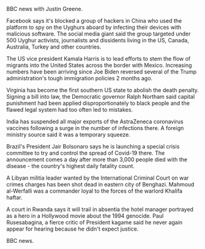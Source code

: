 BBC news with Justin Greene.

Facebook says it's blocked a group of hackers in China who used the platform to spy on the Uyghurs aboard by infecting their devices with malicious software. The social media giant said the group targeted under 500 Uyghur activists, journalists and dissidents living in the US, Canada, Australia, Turkey and other countries.

The US vice president Kamala Harris is to lead efforts to stem the flow of migrants into the United States across the border with Mexico. Increasing numbers have been arriving since Joe Biden reversed several of the Trump administration's tough immigration policies 2 months ago. 

Virginia has become the first southern US state to abolish the death penalty. Signing a bill into law, the Democratic governor Ralph Northam said capital punishment had been applied disproportionately to black people and the flawed legal system had too often led to mistakes.

India has suspended all major exports of the AstraZeneca coronavirus vaccines following a surge in the number of infections there. A foreign ministry source said it was a temporary squeeze.

Brazil's President Jair Bolsonaro says he is launching a special crisis committee to try and control the spread of Covid-19 there. The announcement comes a day after more than 3,000 people died with the disease - the country's highest daily fatality count.

A Libyan militia leader wanted by the International Criminal Court on war crimes charges has been shot dead in eastern city of Benghazi. Mahmoud al-Werfalli was a commander loyal to the forces of the warlord Khalifa haftar.

A court in Rwanda says it will trail in absentia the hotel manager portrayed as a hero in a Hollywood movie about the 1994 genocide. Paul Rusesabagina, a fierce critic of President kagame said he never again appear for hearing because he didn't expect justice. 

BBC news.
